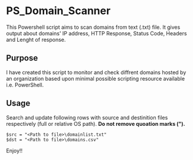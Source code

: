 # PS_Domain_Scanner
This Powershell script aims to scan domains from text (.txt) file.
It gives output about domains' IP address, HTTP Response, Status Code, Headers and Lenght of response.

## Purpose
I have created this script to monitor and check diffrent domains hosted by an organization based upon minimal possible scripting resource available i.e. PowerShell.

## Usage
Search and update following rows with source and destinition files respectively (full or relative OS path). **Do not remove quoation marks (").**
```
$src = "<Path to file>\domainlist.txt"
$dst = "<Path to file>\domains.csv"
```
Enjoy!!

